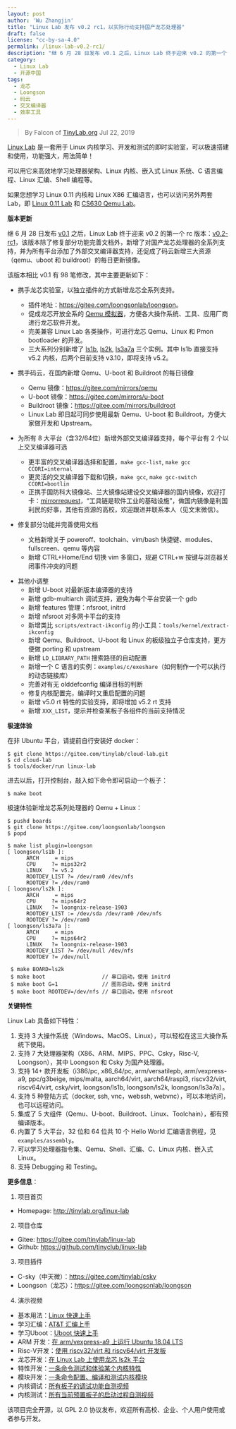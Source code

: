 ```yaml
---
layout: post
author: 'Wu Zhangjin'
title: "Linux Lab 发布 v0.2 rc1，以实际行动支持国产龙芯处理器"
draft: false
license: "cc-by-sa-4.0"
permalink: /linux-lab-v0.2-rc1/
description: "继 6 月 28 日发布 v0.1 之后，Linux Lab 终于迎来 v0.2 的第一个 rc 版本，该版本除了修复部分功能外，新增了国产龙芯处理器支持，并为所有平台添加了外部交叉编译器支持，并促成码云新增三大资源的每日更新镜像。"
category:
  - Linux Lab
  - 开源中国
tags:
  - 龙芯
  - Loongson
  - 码云
  - 交叉编译器
  - 效率工具
---
```


> By Falcon of [TinyLab.org][1]
> Jul 22, 2019

[Linux Lab](/linux-lab) 是一套用于 Linux 内核学习、开发和测试的即时实验室，可以极速搭建和使用，功能强大，用法简单！

可以用它来高效地学习处理器架构、Linux 内核、嵌入式 Linux 系统、C 语言编程、Linux 汇编、Shell 编程等。

如果您想学习 Linux 0.11 内核和 Linux X86 汇编语言，也可以访问另外两套 Lab，即 [Linux 0.11 Lab](/linux-0.11-lab) 和 [CS630 Qemu Lab](/cs630-qemu-lab)。

**版本更新**

继 6 月 28 日发布 [v0.1](https://gitee.com/tinylab/linux-lab/tree/v0.1/) 之后，Linux Lab 终于迎来 v0.2 的第一个 rc 版本：[v0.2-rc1](https://gitee.com/tinylab/linux-lab/tree/v0.2-rc1/)，该版本除了修复部分功能完善文档外，新增了对国产龙芯处理器的全系列支持，并为所有平台添加了外部交叉编译器支持，还促成了码云新增三大资源（qemu、uboot 和 buildroot）的每日更新镜像。

该版本相比 v0.1 有 98 笔修改，其中主要更新如下：

  - 携手龙芯实验室，以独立插件的方式新增龙芯全系列支持。
    * 插件地址：<https://gitee.com/loongsonlab/loongson>。
    * 促成龙芯开放全系的 [Qemu 模拟器](https://gitee.com/loongsonlab/qemu)，方便各大操作系统、工具、应用厂商进行龙芯软件开发。
    * 完美兼容 Linux Lab 各类操作，可进行龙芯 Qemu、Linux 和 Pmon bootloader 的开发。
    * 三大系列分别新增了 [ls1b](http://showterm.io/3d02112bf9a98ed5879f6), [ls2k](http://showterm.io/1eca85a09775fd212d827), [ls3a7a](http://showterm.io/14efe5d0f2fa96168f355) 三个实例。其中 ls1b 直接支持 v5.2 内核，后两个目前支持 v3.10，即将支持 v5.2。

  - 携手码云，在国内新增 Qemu、U-boot 和 Buildroot 的每日镜像
    * Qemu 镜像：<https://gitee.com/mirrors/qemu>
    * U-boot 镜像：<https://gitee.com/mirrors/u-boot>
    * Buildroot 镜像：<https://gitee.com/mirrors/buildroot>
    * Linux Lab 即日起可同步使用最新 Qemu、U-boot 和 Buildroot，方便大家做开发和 Upstream。

  - 为所有 8 大平台（含32/64位）新增外部交叉编译器支持，每个平台有 2 个以上交叉编译器可选
    * 更丰富的交叉编译器选择和配置，`make gcc-list`, `make gcc CCORI=internal`
    * 更灵活的交叉编译器下载和切换，`make gcc`, `make gcc-switch CCORI=bootlin`
    * 正携手国防科大镜像站、兰大镜像站建设交叉编译器的国内镜像，欢迎打卡：[mirrorrequest](https://github.com/ustclug/mirrorrequest/issues/237)，“工具链是软件工业的基础设施”，做国内镜像是利国利民的好事，其他有资源的高校，欢迎跟进并联系本人（见文末微信）。

  - 修复部分功能并完善使用文档
    * 文档新增关于 poweroff、toolchain、vim/bash 快捷键、modules、fullscreen、qemu 等内容
    * 新增 CTRL+Home/End 切换 vim 多窗口，规避 CTRL+w 按键与浏览器关闭事件冲突的问题

  * 其他小调整
    * 新增 U-boot 对最新版本编译器的支持
    * 新增 gdb-multiarch 调试支持，避免为每个平台安装一个 gdb
    * 新增 features 管理：nfsroot, initrd
    * 新增 nfsroot 对多网卡平台的支持
    * 新增类比 `scripts/extract-ikconfig` 的小工具：`tools/kernel/extract-ikconfig`
    * 新增 Qemu、Buildroot、U-boot 和 Linux 的板级独立子仓库支持，更方便做 porting 和 upstream
    * 新增 `LD_LIBRARY_PATH` 搜索路径的自动配置
    * 新增一个 C 语言的实例：`examples/c/exeshare`（如何制作一个可以执行的动态链接库）
    * 完善对有无 olddefconfig 编译目标的判断
    * 修复内核配置完，编译时又重启配置的问题
    * 新增 v5.0 rt 特性的实验支持，即将增加 v5.2 rt 支持
    * 新增 `XXX_LIST`，提示并检查某板子各组件的当前支持情况

**极速体验**

在非 Ubuntu 平台，请提前自行安装好 docker：

    $ git clone https://gitee.com/tinylab/cloud-lab.git
    $ cd cloud-lab
    $ tools/docker/run linux-lab

进去以后，打开控制台，敲入如下命令即可启动一个板子：

    $ make boot

极速体验新增龙芯系列处理器的 Qemu + Linux：

    $ pushd boards
    $ git clone https://gitee.com/loongsonlab/loongson
    $ popd

    $ make list plugin=loongson
    [ loongson/ls1b ]:
          ARCH     = mips
          CPU     ?= mips32r2
          LINUX   ?= v5.2
          ROOTDEV_LIST ?= /dev/ram0 /dev/nfs
          ROOTDEV ?= /dev/ram0
    [ loongson/ls2k ]:
          ARCH     = mips
          CPU     ?= mips64r2
          LINUX   ?= loongnix-release-1903
          ROOTDEV_LIST := /dev/sda /dev/ram0 /dev/nfs
          ROOTDEV ?= /dev/ram0
    [ loongson/ls3a7a ]:
          ARCH     = mips
          CPU     ?= mips64r2
          LINUX   ?= loongnix-release-1903
          ROOTDEV_LIST ?= /dev/null /dev/nfs
          ROOTDEV ?= /dev/null

     $ make BOARD=ls2k
     $ make boot                  // 串口启动，使用 initrd
     $ make boot G=1              // 图形启动，使用 initrd
     $ make boot ROOTDEV=/dev/nfs // 串口启动，使用 nfsroot

**关键特性**

Linux Lab 具备如下特性：

1. 支持 3 大操作系统（Windows、MacOS、Linux），可以轻松在这三大操作系统下使用。
2. 支持 7 大处理器架构（X86、ARM、MIPS、PPC、Csky，Risc-V, Loongson），其中 Loongson 和 Csky 为国产处理器。
3. 支持 14+ 款开发板（i386/pc, x86_64/pc, arm/versatilepb, arm/vexpress-a9, ppc/g3beige, mips/malta, aarch64/virt, aarch64/raspi3, riscv32/virt, riscv64/virt, csky/virt, loongson/ls1b, loongson/ls2k, loongson/ls3a7a）。
4. 支持 5 种登陆方式（docker, ssh, vnc，webssh, webvnc），可以本地访问，也可以远程访问。
5. 集成了 5 大组件（Qemu、U-boot、Buildroot、Linux、Toolchain），都有预编译版本。
6. 内置了 5 大平台，32 位和 64 位共 10 个 Hello World 汇编语言例程，见 `examples/assembly`。
7. 可以学习处理器指令集、Qemu、Shell、汇编、C、Linux 内核、嵌入式 Linux。
8. 支持 Debugging 和 Testing。

**更多信息**：

1. 项目首页
  - Homepage: <http://tinylab.org/linux-lab>

2. 项目仓库
  - Gitee: <https://gitee.com/tinylab/linux-lab>
  - Github:  <https://github.com/tinyclub/linux-lab>

3. 项目插件
  - C-sky（中天微）：<https://gitee.com/tinylab/csky>
  - Loongson（龙芯）：<https://gitee.com/loongsonlab/loongson>

4. 演示视频
  - 基本用法：[Linux 快速上手](http://showterm.io/6fb264246580281d372c6)
  - 学习汇编：[AT&T 汇编上手](http://showterm.io/0f0c2a6e754702a429269)
  - 学习Uboot：[Uboot 快速上手](http://showterm.io/11f5ae44b211b56a5d267)
  - ARM 开发：[在 arm/vexpress-a9 上运行 Ubuntu 18.04 LTS](http://showterm.io/c351abb6b1967859b7061)
  - Risc-V开发：[使用 riscv32/virt 和 riscv64/virt 开发板](http://showterm.io/37ce75e5f067be2cc017f)
  - 龙芯开发：[在 Linux Lab 上使用龙芯 ls2k 平台](http://showterm.io/1eca85a09775fd212d827)
  - 特性开发：[一条命令测试和体验某个内核特性](http://showterm.io/7edd2e51e291eeca59018)
  - 模块开发：[一条命令配置、编译和测试内核模块](http://showterm.io/26b78172aa926a316668d)
  - 内核调试：[所有板子的调试功能自测视频](http://showterm.io/0255c6a8b7d16dc116cbe)
  - 内核测试：[所有当前预置板子的启动过程自测视频](http://showterm.io/8cd2babf19e0e4f90897e)


该项目完全开源，以 GPL 2.0 协议发布，欢迎所有高校、企业、个人用户使用或者参与开发。

[1]: http://tinylab.org/
